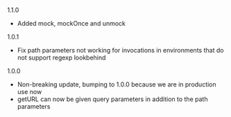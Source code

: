 1.1.0
- Added mock, mockOnce and unmock

1.0.1
- Fix path parameters not working for invocations in environments that do not support regexp lookbehind

1.0.0

- Non-breaking update, bumping to 1.0.0 because we are in production use now
- getURL can now be given query parameters in addition to the path parameters

